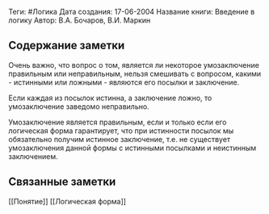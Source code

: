 Теги: #Логика
Дата создания: 17-06-2004
Название книги: Введение в логику
Автор: В.А. Бочаров, В.И. Маркин
## Содержание заметки
Очень важно, что вопрос о том, является ли некоторое умозаключение правильным или неправильным, нельзя смешивать с вопросом, какими - истинными или ложными - являются его посылки и заключение.

Если каждая из посылок истинна, а заключение ложно, то умозаключение заведомо неправильно.

Умозаключение является правильным, если и только если его логическая форма гарантирует, что при истинности посылок мы обязательно получим истинное заключение, т.е. не существует умозаключения данной формы с истинными посылками и неистинным заключением. 
## Связанные заметки
[[Понятие]]
[[Логическая форма]]